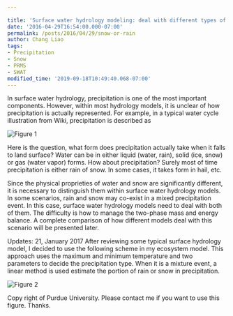 ```yaml
---
 
title: 'Surface water hydrology modeling: deal with different types of precipitation'
date: '2016-04-29T16:54:00.000-07:00'
permalink: /posts/2016/04/29/snow-or-rain
author: Chang Liao
tags:
- Precipitation
- Snow
- PRMS
- SWAT
modified_time: '2019-09-18T10:49:40.068-07:00'
---
```


In surface water hydrology, precipitation is one of the most important components.
However, within most hydrology models, it is unclear of how precipitation is actually represented.
For example, in a typical water cycle illustration from Wiki, precipitation is described as

![Figure 1](https://github.com/changliao/changliao.github.io/blob/main/_figure/hydrology/water_cycle.png?raw=true)

Here is the question, what form does precipitation actually take when it falls to land surface?
Water can be in either liquid (water, rain), solid (ice, snow) or gas (water vapor) forms. How about precipitation? Surely most of time precipitation is either rain of snow. In some cases, it takes form in hail, etc.

Since the physical proprieties of water and snow are significantly different, it is necessary to distinguish them within surface water hydrology models.
In some scenarios, rain and snow may co-exist in a mixed precipitation event. In this case, surface water hydrology models need to deal with both of them. The difficulty is how to manage the two-phase mass and energy balance.
A complete comparison of how different models deal with this scenario will be presented later.

Updates: 21, January 2017
After reviewing some typical surface hydrology model, I decided to use the following scheme in my ecosystem model.
This approach uses the maximum and minimum temperature and two parameters to decide the precipitation type.
When it is a mixture event, a linear method is used estimate the portion of rain or snow in precipitation.

![Figure 2](https://github.com/changliao/changliao.github.io/blob/main/_figure/hydrology/snow_or_rain.png?raw=true)

Copy right of  Purdue University. Please contact me if you want to use this figure. Thanks.